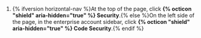 1. {% ifversion horizontal-nav %}At the top of the page, click **{% octicon "shield" aria-hidden="true" %} Security**.{% else %}On the left side of the page, in the enterprise account sidebar, click **{% octicon "shield" aria-hidden="true" %} Code Security**.{% endif %}
